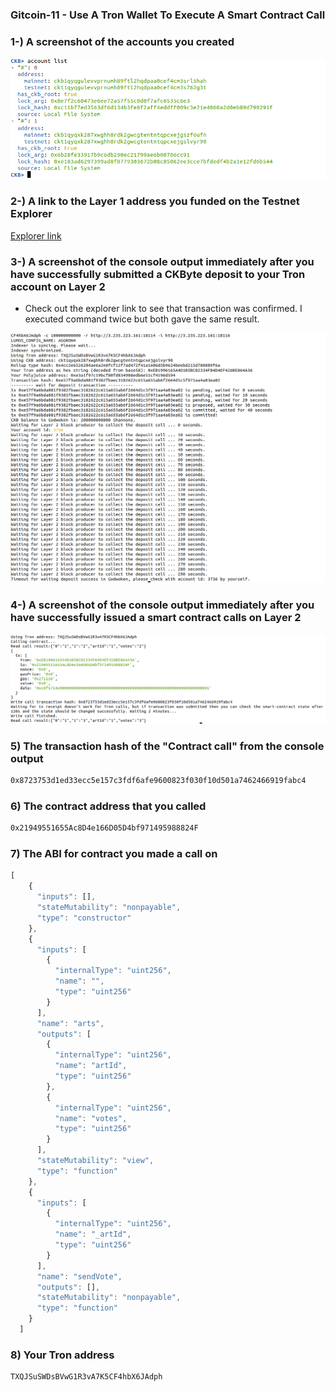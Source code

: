 ### Gitcoin-11 - Use A Tron Wallet To Execute A Smart Contract Call 


### 1-) A screenshot of the accounts you created

<img src="https://github.com/blockgeek0/Gitcoin-Nervos/blob/master/gitcoin-11/accounts.png" />


### 2-) A link to the Layer 1 address you funded on the Testnet Explorer

<a href="https://explorer.nervos.org/aggron/address/ckt1qyqxk287xwghh8rdk2gwcgtentntqpcxejgslvyr90" > Explorer link </a>

### 3-) A screenshot of the console output immediately after you have successfully submitted a CKByte deposit to your Tron account on Layer 2

- Check out the explorer link to see that transaction was confirmed. I executed command twice but both gave the same result.
<img src="https://github.com/blockgeek0/Gitcoin-Nervos/blob/master/gitcoin-11/depo.png" />

### 4-) A screenshot of the console output immediately after you have successfully issued a smart contract calls on Layer 2

<img src="https://github.com/blockgeek0/Gitcoin-Nervos/blob/master/gitcoin-11/contr.png" />

### 5) The transaction hash of the "Contract call" from the console output

```bash
0x8723753d1ed33ecc5e157c3fdf6afe9600823f030f10d501a7462466919fabc4
```
### 6) The contract address that you called

```bash
0x21949551655Ac8D4e166D05D4bf971495988824F
```

### 7) The ABI for contract you made a call on

```javascript
[
    {
      "inputs": [],
      "stateMutability": "nonpayable",
      "type": "constructor"
    },
    {
      "inputs": [
        {
          "internalType": "uint256",
          "name": "",
          "type": "uint256"
        }
      ],
      "name": "arts",
      "outputs": [
        {
          "internalType": "uint256",
          "name": "artId",
          "type": "uint256"
        },
        {
          "internalType": "uint256",
          "name": "votes",
          "type": "uint256"
        }
      ],
      "stateMutability": "view",
      "type": "function"
    },
    {
      "inputs": [
        {
          "internalType": "uint256",
          "name": "_artId",
          "type": "uint256"
        }
      ],
      "name": "sendVote",
      "outputs": [],
      "stateMutability": "nonpayable",
      "type": "function"
    }
  ]
```

### 8) Your Tron address

```bash
TXQJSuSWDsBVwG1R3vA7K5CF4hbX6JAdph
```
